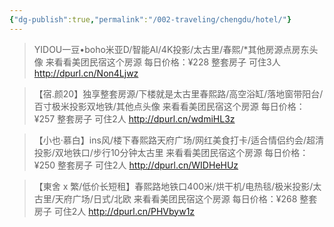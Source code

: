 ```yaml
---
{"dg-publish":true,"permalink":"/002-traveling/chengdu/hotel/"}
---
```


> YIDOU一豆•boho米亚D/智能AI/4K投影/太古里/春熙/*其他房源点房东头像 来看看美团民宿这个房源 每日价格：¥228 整套房子 可住3人   http://dpurl.cn/Non4Ljwz

>【宿.颜20】独享整套房源/下楼就是太古里春熙路/高空浴缸/落地窗带阳台/百寸极米投影双地铁/其他点头像 来看看美团民宿这个房源 每日价格：¥257 整套房子 可住2人  http://dpurl.cn/wdmiHL3z

>【小也·慕白】ins风/楼下春熙路天府广场/网红美食打卡/适合情侣约会/超清投影/双地铁口/步行10分钟太古里 来看看美团民宿这个房源 每日价格：¥250 整套房子 可住2人  http://dpurl.cn/WIDHeHUz

>【東舍 x 繁/低价长短租】春熙路地铁口400米/烘干机/电热毯/极米投影/太古里/天府广场/日式/北欧 来看看美团民宿这个房源 每日价格：¥268 整套房子 可住2人  http://dpurl.cn/PHVbyw1z